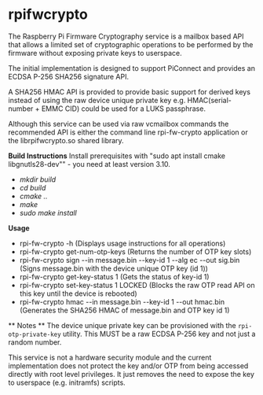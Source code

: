 
# rpifwcrypto

The Raspberry Pi Firmware Cryptography service is a mailbox based API
that allows a limited set of cryptographic operations to be performed
by the firmware without exposing private keys to userspace.

The initial implementation is designed to support PiConnect and
provides an ECDSA P-256 SHA256 signature API.

A SHA256 HMAC API is provided to provide basic support for derived keys
instead of using the raw device unique private key
e.g. HMAC(serial-number + EMMC CID) could be used for a LUKS passphrase.

Although this service can be used via raw vcmailbox commands the
recommended API is either the command line rpi-fw-crypto application
or the librpifwcrypto.so shared library.

**Build Instructions**
Install prerequisites with "sudo apt install cmake libgnutls28-dev"" - you need at least version 3.10.

 - *mkdir build*
 - *cd build*
 - *cmake ..*
 - *make*
 - *sudo make install*

**Usage**

* rpi-fw-crypto -h                                                              (Displays usage instructions for all operations)
* rpi-fw-crypto get-num-otp-keys                                                (Returns the number of OTP key slots)
* rpi-fw-crypto sign --in message.bin --key-id 1 --alg ec --out sig.bin         (Signs message.bin with the device unique OTP key (id 1))
* rpi-fw-crypto get-key-status 1                                                (Gets the status of key-id 1)
* rpi-fw-crypto set-key-status 1 LOCKED                                         (Blocks the raw OTP read API on this key until the device is rebooted)
* rpi-fw-crypto hmac --in message.bin --key-id 1 --out hmac.bin                 (Generates the SHA256 HMAC of message.bin and OTP key id 1)

** Notes **
The device unique private key can be provisioned with the `rpi-otp-private-key` utility.
This MUST be a raw ECDSA P-256 key and not just a random number.

This service is not a hardware security module and the current implementation
does not protect the key and/or OTP from being accessed directly with root level privileges.
It just removes the need to expose the key to userspace (e.g. initramfs) scripts.
